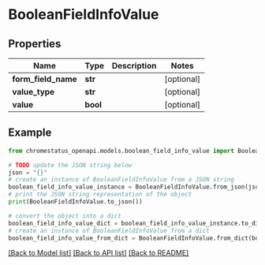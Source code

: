 # BooleanFieldInfoValue


## Properties

Name | Type | Description | Notes
------------ | ------------- | ------------- | -------------
**form_field_name** | **str** |  | [optional] 
**value_type** | **str** |  | [optional] 
**value** | **bool** |  | [optional] 

## Example

```python
from chromestatus_openapi.models.boolean_field_info_value import BooleanFieldInfoValue

# TODO update the JSON string below
json = "{}"
# create an instance of BooleanFieldInfoValue from a JSON string
boolean_field_info_value_instance = BooleanFieldInfoValue.from_json(json)
# print the JSON string representation of the object
print(BooleanFieldInfoValue.to_json())

# convert the object into a dict
boolean_field_info_value_dict = boolean_field_info_value_instance.to_dict()
# create an instance of BooleanFieldInfoValue from a dict
boolean_field_info_value_from_dict = BooleanFieldInfoValue.from_dict(boolean_field_info_value_dict)
```
[[Back to Model list]](../README.md#documentation-for-models) [[Back to API list]](../README.md#documentation-for-api-endpoints) [[Back to README]](../README.md)


